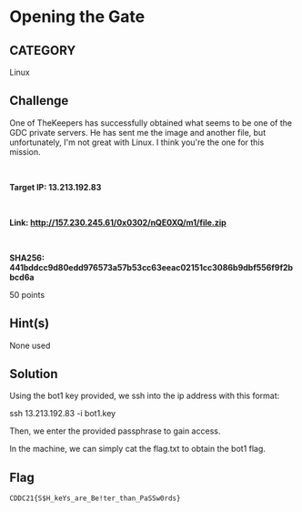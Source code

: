 # Opening the Gate

## CATEGORY

Linux

## Challenge

One of TheKeepers has successfully obtained what seems to be one of the GDC private servers. He has sent me the image and another file, but unfortunately, I'm not great with Linux. I think you're the one for this mission.

<br>

**Target IP: 13.213.192.83**

<br>

**Link: http://157.230.245.61/0x0302/nQE0XQ/m1/file.zip**

<br>

**SHA256: 441bddcc9d80edd976573a57b53cc63eeac02151cc3086b9dbf556f9f2bbcd6a**

50 points

## Hint(s)

None used

## Solution

Using the bot1 key provided, we ssh into the ip address with this format:

ssh 13.213.192.83 -i bot1.key

Then, we enter the provided passphrase to gain access.

In the machine, we can simply cat the flag.txt to obtain the bot1 flag.

## Flag

    CDDC21{S$H_keYs_are_Be!ter_than_PaSSw0rds}
